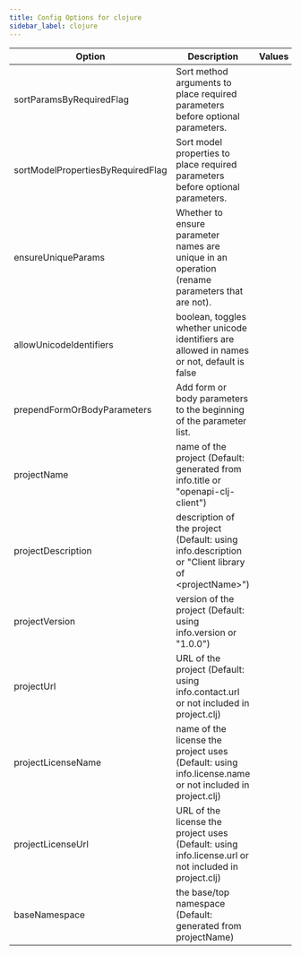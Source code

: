 ```yaml
---
title: Config Options for clojure
sidebar_label: clojure
---
```


| Option | Description | Values | Default |
| ------ | ----------- | ------ | ------- |
|sortParamsByRequiredFlag|Sort method arguments to place required parameters before optional parameters.| |true|
|sortModelPropertiesByRequiredFlag|Sort model properties to place required parameters before optional parameters.| |true|
|ensureUniqueParams|Whether to ensure parameter names are unique in an operation (rename parameters that are not).| |true|
|allowUnicodeIdentifiers|boolean, toggles whether unicode identifiers are allowed in names or not, default is false| |false|
|prependFormOrBodyParameters|Add form or body parameters to the beginning of the parameter list.| |false|
|projectName|name of the project (Default: generated from info.title or &quot;openapi-clj-client&quot;)| |null|
|projectDescription|description of the project (Default: using info.description or &quot;Client library of &lt;projectName&gt;&quot;)| |null|
|projectVersion|version of the project (Default: using info.version or &quot;1.0.0&quot;)| |null|
|projectUrl|URL of the project (Default: using info.contact.url or not included in project.clj)| |null|
|projectLicenseName|name of the license the project uses (Default: using info.license.name or not included in project.clj)| |null|
|projectLicenseUrl|URL of the license the project uses (Default: using info.license.url or not included in project.clj)| |null|
|baseNamespace|the base/top namespace (Default: generated from projectName)| |null|
